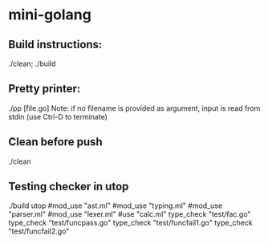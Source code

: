 # mini-golang

## Build instructions:
./clean; ./build

## Pretty printer:
./pp [file.go]
Note: if no filename is provided as argument, input is read from stdin (use Ctrl-D to terminate)

## Clean before push
./clean

## Testing checker in utop
./build
utop
&#35;mod_use "ast.ml"
&#35;mod_use "typing.ml"
&#35;mod_use "parser.ml"
&#35;mod_use "lexer.ml"
&#35;use "calc.ml"
type_check "test/fac.go"
type_check "test/funcpass.go"
type_check "test/funcfail1.go"
type_check "test/funcfail2.go"
